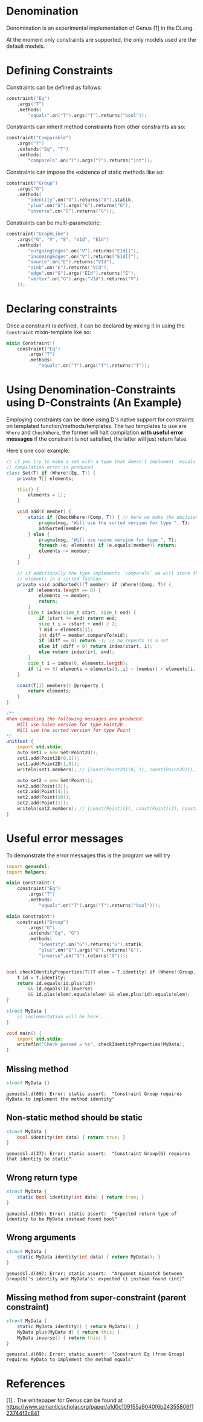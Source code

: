 # Denomination

Denomination is an experimental implementation of Genus [1] in the DLang.

At the moment only constraints are supported, the only models used are the
default models.


# Defining Constraints

Constraints can be defined as follows:

```d
constraint("Eq")
    .args("T")
    .methods(
        "equals".on("T").args("T").returns("bool"));
```

Constraints can inherit method constraints from other constraints as so:

```d
constraint("Comparable")
    .args("T")
    .extends("Eq", "T")
    .methods(
        "compareTo".on("T").args("T").returns("int"));
```

Constraints can impose the existence of static methods like so:

```d
constraint("Group")
    .args("G")
    .methods(
        "identity".on("G").returns("G").statik,
        "plus".on("G").args("G").returns("G"),
        "inverse".on("G").returns("G"));
```

Constraints can be multi-parameteric:

```d
constraint("GraphLike")
    .args("G", "V", "E", "VId", "EId")
    .methods(
        "outgoingEdges".on("V").returns("EId[]"),
        "incomingEdges".on("V").returns("EId[]"),
        "source".on("E").returns("VId"),
        "sink".on("E").returns("VId"),
        "edge".on("G").args("EId").returns("E"),
        "vertex".on("G").args("VId").returns("V")
    ));
```

# Declaring constraints

Once a constraint is defined, it can be declared by mixing it in using the
`Constraint` mixin-template like so:

```d
mixin Constraint!(
    constraint("Eq")
        .args("T")
        .methods(
            "equals".on("T").args("T").returns("T"));
```

# Using Denomination-Constraints using D-Constraints (An Example)

Employing constraints can be done using D's native support for constraints on
templated function/methods/templates. The two templates to use are `Where` and
`CheckWhere`, the former will halt compilation **with useful error messages** if
the constraint is not satisfied, the latter will just return false.

Here's one cool example:

```d
// if you try to make a set with a type that doesn't implement `equals` then a
// compilation error is produced
class Set(T) if (Where!(Eq, T)) {
    private T[] elements;

    this() {
        elements = [];
    }

    void add(T member) {
        static if (CheckWhere!(Comp, T)) { // here we make the decision to add in order
            pragma(msg, "Will use the sorted version for type ", T);
            addSorted(member);
        } else {
            pragma(msg, "Will use naive version for type ", T);
            foreach (e; elements) if (e.equals(member)) return;
            elements ~= member;
        }
    }

    // if additionally the type implements `compareTo` we will store the
    // elements in a sorted fashion
    private void addSorted()(T member) if (Where!(Comp, T)) {
        if (elements.length == 0) {
            elements ~= member;
            return;
        }
        size_t index(size_t start, size_t end) {
            if (start >= end) return end;
            size_t i = (start + end) / 2;
            T mid = elements[i];
            int diff = member.compareTo(mid);
            if (diff == 0) return -1; // no repeats in a set
            else if (diff < 0) return index(start, i);
            else return index(i+1, end);
        }
        size_t i = index(0, elements.length);
        if (i >= 0) elements = elements[0..i] ~ [member] ~ elements[i..$];
    }

    const(T[]) members() @property {
        return elements;
    }
}

/**
When compiling the following messages are produced:
    Will use naive version for type Point2D
    Will use the sorted version for type Point
*/
unittest {
    import std.stdio;
    auto set1 = new Set!Point2D();
    set1.add(Point2D(0,1));
    set1.add(Point2D(1,0));
    writeln(set1.members); // [const(Point2D)(0, 1), const(Point2D)(1, 0)]

    auto set2 = new Set!Point();
    set2.add(Point(3));
    set2.add(Point(4));
    set2.add(Point(10));
    set2.add(Point(1));
    writeln(set2.members); // [const(Point)(1), const(Point)(3), const(Point)(4), const(Point)(10)]
}
```

# Useful error messages

To demonstrate the error messages this is the program we will try

```d
import genusdsl;
import helpers;

mixin Constraint!(
    constraint("Eq")
        .args("T")
        .methods(
            "equals".on("T").args("T").returns("bool")));

mixin Constraint!(
    constraint("Group")
        .args("G")
        .extends("Eq", "G")
        .methods(
            "identity".on("G").returns("G").statik,
            "plus".on("G").args("G").returns("G"),
            "inverse".on("G").returns("G")));


bool checkIdentityProperties(T)(T elem = T.identity) if (Where!(Group, T)) {
    T id = T.identity;
    return id.equals(id.plus(id))
        && id.equals(id.inverse)
        && id.plus(elem).equals(elem) && elem.plus(id).equals(elem);
}

struct MyData {
    // implementation will be here...
}

void main() {
    import std.stdio;
    writefln("Check passed = %s", checkIdentityProperties!MyData);
}
```

## Missing method

```d
struct MyData {}
```

```
genusdsl.d(69): Error: static assert:  "Constraint Group requires MyData to implement the method identity"
```

## Non-static method should be static
```d
struct MyData {
    bool identity(int data) { return true; }
}
```

```
genusdsl.d(37): Error: static assert:  "Constraint Group(G) requires that identity be static"
```

## Wrong return type
```d
struct MyData {
    static bool identity(int data) { return true; }
}
```

```
genusdsl.d(59): Error: static assert:  "Expected return type of identity to be MyData instead found bool"
```

## Wrong arguments
```d
struct MyData {
    static MyData identity(int data) { return MyData(); }
}
```

```
genusdsl.d(49): Error: static assert:  "Argument mismatch between Group(G)'s identity and MyData's: expected () instead found (int)"
```

## Missing method from super-constraint (parent constraint)
```d
struct MyData {
    static MyData identity() { return MyData(); }
    MyData plus(MyData d) { return this; }
    MyData inverse() { return this; }
}
```

```
genusdsl.d(69): Error: static assert:  "Constraint Eq (from Group) requires MyData to implement the method equals"
```


# References

[1] : The whitepaper for Genus can be found at https://www.semanticscholar.org/paper/a1d0c109155a9040f6b24355806f123744f3c841
